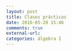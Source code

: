```yaml
---
layout: post
title: Clases prácticas
date: 2016-05-28 15:46
comments: true
external-url:
categories: álgebra I
---
```

